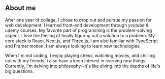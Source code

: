 ## About me

After one year of college, I chose to drop out and pursue my passion for web development. I learned front-end development through youtube & udemy courses. My favorite part of programming is the problem-solving aspect. I love the feeling of finally figuring out a solution to a problem. My core stack is React, Next.js, and Three.js. I am also familiar with TypeScript and Framer motion. I am always looking to learn new technologies.

When I'm not coding, I enjoy playing chess, watching movies, and chilling out with my friends. I also have a keen interest in learning new things. Currently, I'm delving into philosophy--it's like diving into the depths of life's big questions.
